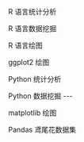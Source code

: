 

R 语言统计分析


R 语言数据挖掘


R 语言绘图


ggplot2 绘图


Python 统计分析


Python 数据挖掘 ---


matplotlib 绘图


Pandas 鸢尾花数据集

